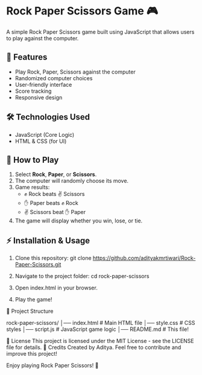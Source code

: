 # Rock Paper Scissors Game 🎮

A simple Rock Paper Scissors game built using JavaScript that allows users to play against the computer.

## 🚀 Features
- Play Rock, Paper, Scissors against the computer
- Randomized computer choices
- User-friendly interface
- Score tracking
- Responsive design

## 🛠️ Technologies Used
- JavaScript (Core Logic)
- HTML & CSS (for UI)

## 📜 How to Play
1. Select **Rock**, **Paper**, or **Scissors**.
2. The computer will randomly choose its move.
3. Game results:
   - ✊ Rock beats ✌️ Scissors
   - ✋ Paper beats ✊ Rock
   - ✌️ Scissors beat ✋ Paper
4. The game will display whether you win, lose, or tie.

## ⚡ Installation & Usage
1. Clone this repository:
   git clone https://github.com/adityakmrtiwari/Rock-Paper-Scissors.git

2. Navigate to the project folder:
    cd rock-paper-scissors
3. Open index.html in your browser.
4. Play the game!

📂 Project Structure

rock-paper-scissors/
│── index.html   # Main HTML file
│── style.css    # CSS styles
│── script.js    # JavaScript game logic
│── README.md    # This file!


📝 License
This project is licensed under the MIT License - see the LICENSE file for details.
🌟 Credits
Created by Aditya. Feel free to contribute and improve this project!

Enjoy playing Rock Paper Scissors! 🎉
